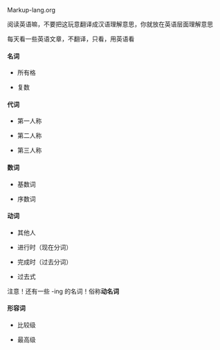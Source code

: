 Markup-lang.org

阅读英语嘛，不要把这玩意翻译成汉语理解意思，你就放在英语层面理解意思

每天看一些英语文章，不翻译，只看，用英语看

#### 名词

- 所有格

- 复数

#### 代词

- 第一人称

- 第二人称

- 第三人称

#### 数词

- 基数词

- 序数词

#### 动词

- 其他人

- 进行时（现在分词）

- 完成时（过去分词）

- 过去式

注意！还有一些 -ing 的名词！俗称**动名词**

#### 形容词

- 比较级

- 最高级
